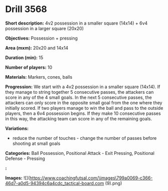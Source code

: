 # Drill 3568

**Short description:**
4v2 possession in a smaller square (14x14) + 6v4 possession in a larger square (20x20)

**Objectives:**
Possession + pressing

**Area (mxm):**
20x20 and 14x14

**Duration (min):**
15

**Number of players:**
10

**Materials:**
Markers, cones, balls

**Progression:**
We start with a 4v2 possession in a smaller square (14x14). If they manage to string together 5 consecutive passes, the attackers can score in any of the 4 small goals. In the next 5 consecutive passes, the attackers can only score in the opposite small goal from the one where they initially scored. If two players manage to win the ball and pass to the outside players, then a 6v4 possession begins. If they make 10 consecutive passes in this way, the attacking team can score in any of the remaining goals.

**Variations:**
- reduce the number of touches - change the number of passes before shooting at small goals

**Categories:**
Ball Possession, Positional Attack - Exit Pressing, Positional Defense - Pressing

**:**


**Images:**
![](https://www.coachingfutsal.com/\images\799a0069-c366-46d7-a0d5-94394c6a4cdc_tactical-board.com (9).png)

